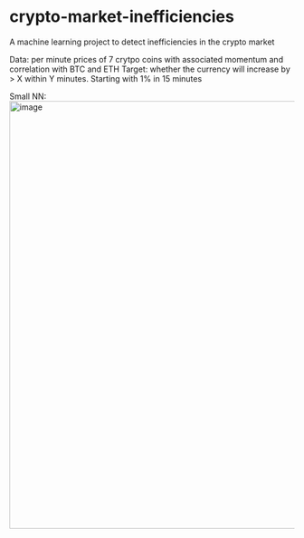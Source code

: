 # crypto-market-inefficiencies
A machine learning project to detect inefficiencies in the crypto market

Data: per minute prices of 7 crytpo coins with associated momentum and correlation with BTC and ETH
Target: whether the currency will increase by > X within Y minutes. Starting with 1% in 15 minutes

Small NN:
<img width="754" alt="image" src="https://github.com/user-attachments/assets/fe5dccdd-2d59-47e9-87bc-3238e774c65d" />



